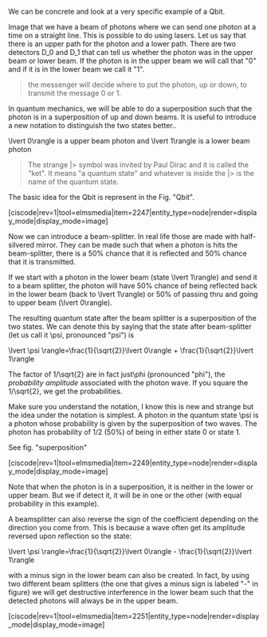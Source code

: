 We can be concrete and look at a very specific example of a Qbit. 

Image that we have a beam of photons where we can send one photon at a time on a straight line. This is possible to do using lasers. Let us say that there is an upper path for the photon and a lower path. There are two detectors <lrn-math>D_0</lrn-math> and <lrn-math>D_1</lrn-math> that can tell us whether the photon was in the upper beam or lower beam. If the photon is in the upper beam we will call that "0" and if it is in the lower beam we call it "1".

> the messenger will decide where to put the photon, up or down, to transmit the message 0 or 1.  

In quantum mechanics, we will be able to do a superposition such that the photon is in a superposition of up and down beams. It is useful to introduce a new notation to distinguish the two states better.. 

<lrn-math>\lvert 0\rangle</lrn-math> is a upper beam photon and 
<lrn-math>\lvert 1\rangle</lrn-math> is a lower beam photon

> The strange |\> symbol was invited by Paul Dirac and it is called the "ket". It means "a quantum state" and whatever is inside the |\> is the name of the quantum state. 

The basic idea for the Qbit is represent in the Fig. "Qbit". 

[ciscode|rev=1|tool=elmsmedia|item=2247|entity_type=node|render=display_mode|display_mode=image]

Now we can introduce a beam-splitter. In real life those are made with half-silvered mirror. They can be made such that when a photon is hits the beam-splitter, there is a 50% chance that it is reflected and 50% chance that it is transmitted. 

If we start with a photon in the lower beam (state <lrn-math>\lvert 1\rangle</lrn-math>) and send it to a beam splitter, the photon will have 50% chance of being reflected back in the lower beam (back to <lrn-math>\lvert 1\rangle</lrn-math>) or 50% of passing thru and going to upper beam (<lrn-math>\lvert 0\rangle</lrn-math>).  

The resulting quantum state after the beam splitter is a superposition of the two states. We can denote this by saying that the state after beam-splitter (let us call it <lrn-math>\psi</lrn-math>, pronounced "psi") is 

<lrn-math>\lvert \psi \rangle=\frac{1}{\sqrt{2}}\lvert 0\rangle + \frac{1}{\sqrt{2}}\lvert 1\rangle</lrn-math>

The factor of <lrn-math>1/\sqrt{2}</lrn-math> are in fact just<lrn-math>\phi</lrn-math> (pronounced "phi"), the *probability amplitude* associated with the photon wave. If you square the <lrn-math>1/\sqrt{2}</lrn-math>, we get the probabilities. 

Make sure you understand the notation, I know this is new and strange but the idea under the notation is simplest. A photon in the quantum state <lrn-math>\psi</lrn-math> is a photon whose probability is given by the superposition of two waves.  The photon has probability of 1/2 (50%) of being in either state 0 or state 1. 

See fig. "superposition"

[ciscode|rev=1|tool=elmsmedia|item=2249|entity_type=node|render=display_mode|display_mode=image]

Note that when the photon is in a superposition, it is neither in the lower or upper beam. But we if detect it, it will be in one or the other (with equal probability in this example). 

A beamsplitter can also reverse the sign of the coefficient depending on the direction you come from. This is because a wave often get its amplitude reversed upon reflection so the state: 

<lrn-math>\lvert \psi \rangle=\frac{1}{\sqrt{2}}\lvert 0\rangle - \frac{1}{\sqrt{2}}\lvert 1\rangle</lrn-math>

with a minus sign in the lower beam can also be created. In fact, by using two different beam splitters (the one that gives a minus sign is labeled "-" in figure) we will get destructive interference in the lower beam such that the detected photons will always be in the upper beam. 

[ciscode|rev=1|tool=elmsmedia|item=2251|entity_type=node|render=display_mode|display_mode=image]
